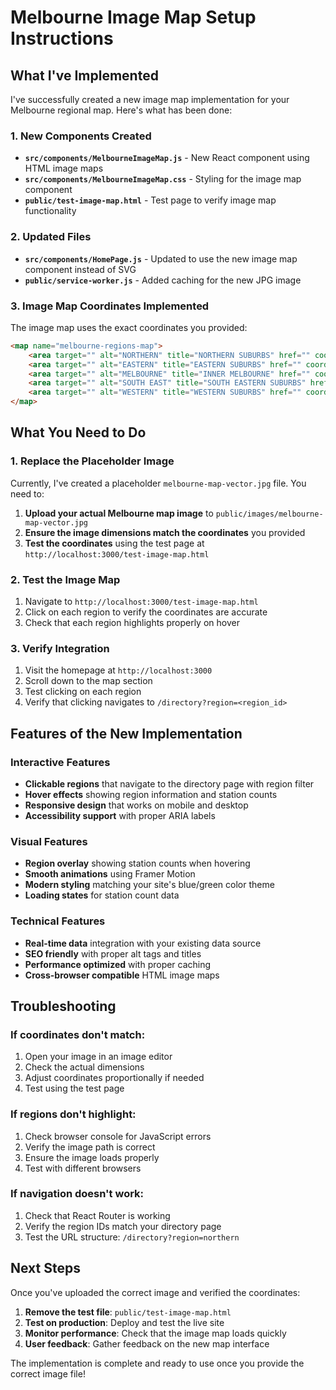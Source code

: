 # Melbourne Image Map Setup Instructions

## What I've Implemented

I've successfully created a new image map implementation for your Melbourne regional map. Here's what has been done:

### 1. New Components Created
- **`src/components/MelbourneImageMap.js`** - New React component using HTML image maps
- **`src/components/MelbourneImageMap.css`** - Styling for the image map component
- **`public/test-image-map.html`** - Test page to verify image map functionality

### 2. Updated Files
- **`src/components/HomePage.js`** - Updated to use the new image map component instead of SVG
- **`public/service-worker.js`** - Added caching for the new JPG image

### 3. Image Map Coordinates Implemented
The image map uses the exact coordinates you provided:

```html
<map name="melbourne-regions-map">
    <area target="" alt="NORTHERN" title="NORTHERN SUBURBS" href="" coords="578,166,247" shape="circle">
    <area target="" alt="EASTERN" title="EASTERN SUBURBS" href="" coords="894,150,698,415,998,609,1005,483,1006,133,954,114,914,124" shape="poly">
    <area target="" alt="MELBOURNE" title="INNER MELBOURNE" href="" coords="519,419,661,432,738,492,556,516,452,463,427,396,466,405,486,415" shape="poly">
    <area target="" alt="SOUTH EAST" title="SOUTH EASTERN SUBURBS" href="" coords="699,720,635,545,773,537,916,591,969,690,935,730,766,792,757,842,756,898,588,999,547,961,634,828" shape="poly">
    <area target="" alt="WESTERN" title="WESTERN SUBURBS" href="" coords="185,153,103,233,74,457,127,577,231,587,331,520,400,392,300,223,292,164,241,128,216,136,205,145" shape="poly">
</map>
```

## What You Need to Do

### 1. Replace the Placeholder Image
Currently, I've created a placeholder `melbourne-map-vector.jpg` file. You need to:

1. **Upload your actual Melbourne map image** to `public/images/melbourne-map-vector.jpg`
2. **Ensure the image dimensions match the coordinates** you provided
3. **Test the coordinates** using the test page at `http://localhost:3000/test-image-map.html`

### 2. Test the Image Map
1. Navigate to `http://localhost:3000/test-image-map.html`
2. Click on each region to verify the coordinates are accurate
3. Check that each region highlights properly on hover

### 3. Verify Integration
1. Visit the homepage at `http://localhost:3000`
2. Scroll down to the map section
3. Test clicking on each region
4. Verify that clicking navigates to `/directory?region=<region_id>`

## Features of the New Implementation

### Interactive Features
- **Clickable regions** that navigate to the directory page with region filter
- **Hover effects** showing region information and station counts
- **Responsive design** that works on mobile and desktop
- **Accessibility support** with proper ARIA labels

### Visual Features
- **Region overlay** showing station counts when hovering
- **Smooth animations** using Framer Motion
- **Modern styling** matching your site's blue/green color theme
- **Loading states** for station count data

### Technical Features
- **Real-time data** integration with your existing data source
- **SEO friendly** with proper alt tags and titles
- **Performance optimized** with proper caching
- **Cross-browser compatible** HTML image maps

## Troubleshooting

### If coordinates don't match:
1. Open your image in an image editor
2. Check the actual dimensions
3. Adjust coordinates proportionally if needed
4. Test using the test page

### If regions don't highlight:
1. Check browser console for JavaScript errors
2. Verify the image path is correct
3. Ensure the image loads properly
4. Test with different browsers

### If navigation doesn't work:
1. Check that React Router is working
2. Verify the region IDs match your directory page
3. Test the URL structure: `/directory?region=northern`

## Next Steps

Once you've uploaded the correct image and verified the coordinates:

1. **Remove the test file**: `public/test-image-map.html`
2. **Test on production**: Deploy and test the live site
3. **Monitor performance**: Check that the image map loads quickly
4. **User feedback**: Gather feedback on the new map interface

The implementation is complete and ready to use once you provide the correct image file!
